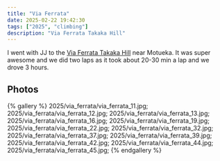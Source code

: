 ```yaml
---
title: "Via Ferrata"
date: 2025-02-22 19:42:30
tags: ["2025", "climbing"]
description: "Via Ferrata Takaka Hill"
---
```


I went with JJ to the [Via Ferrata Takaka Hill](https://viaferrata.org.nz/) near Motueka. It was super awesome and we did two laps as it took about 20-30 min a lap and we drove 3 hours.

## Photos

{% gallery %}
2025/via_ferrata/via_ferrata_11.jpg;
2025/via_ferrata/via_ferrata_12.jpg;
2025/via_ferrata/via_ferrata_13.jpg;
2025/via_ferrata/via_ferrata_16.jpg;
2025/via_ferrata/via_ferrata_19.jpg;
2025/via_ferrata/via_ferrata_22.jpg;
2025/via_ferrata/via_ferrata_32.jpg;
2025/via_ferrata/via_ferrata_37.jpg;
2025/via_ferrata/via_ferrata_39.jpg;
2025/via_ferrata/via_ferrata_42.jpg;
2025/via_ferrata/via_ferrata_44.jpg;
2025/via_ferrata/via_ferrata_45.jpg;
{% endgallery %}

